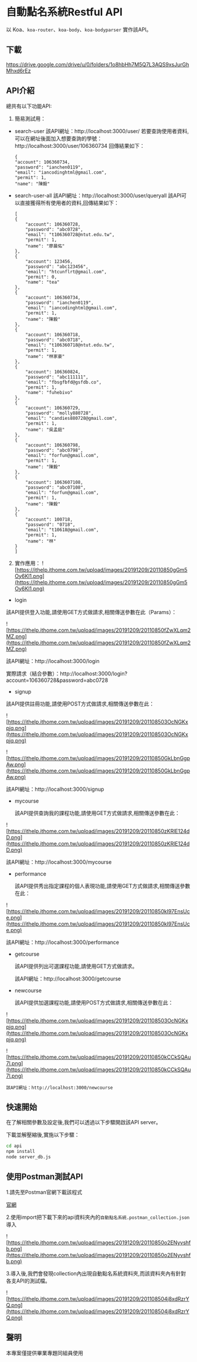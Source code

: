 # 自動點名系統Restful API

以 Koa、`koa-router`、`koa-body`、`koa-bodyparser` 實作該API。

## 下載

https://drive.google.com/drive/u/0/folders/1o8hbHh7M5Q7L3AQS9xsJurGhMhxd6rEz

## API介紹

總共有以下功能API:
1. 簡易測試用：
- search-user
    該API網址：http://localhost:3000/user/
    若要查詢使用者資料,可以在網址後面加入想要查詢的學號：
    http://localhost:3000/user/106360734
    回傳結果如下：
    ```
    {
    "account": 106360734,
    "password": "ianchen0119",
    "email": "iancodinghtml@gmail.com",
    "permit": 1,
    "name": "陳毅"
    ```
- search-user-all
    該API網址：http://localhost:3000/user/queryall
    該API可以直接獲得所有使用者的資料,回傳結果如下：
    ```
    [
    {
        "account": 106360728,
        "password": "abc0728",
        "email": "t106360728@ntut.edu.tw",
        "permit": 1,
        "name": "廖晨佑"
    },
    {
        "account": 123456,
        "password": "abc123456",
        "email": "htcunflrt@gmail.com",
        "permit": 0,
        "name": "tea"
    },
    {
        "account": 106360734,
        "password": "ianchen0119",
        "email": "iancodinghtml@gmail.com",
        "permit": 1,
        "name": "陳毅"
    },
    {
        "account": 106360718,
        "password": "abc0718",
        "email": "t106360718@ntut.edu.tw",
        "permit": 1,
        "name": "林家豪"
    },
    {
        "account": 106360824,
        "password": "abc111111",
        "email": "fbsgfbfd@gsfdb.co",
        "permit": 1,
        "name": "fuhebivo"
    },
    {
        "account": 106360729,
        "password": "molly880728",
        "email": "candies880728@gmail.com",
        "permit": 1,
        "name": "吳孟庭"
    },
    {
        "account": 106360798,
        "password": "abc0798",
        "email": "forfun@gmail.com",
        "permit": 1,
        "name": "陳毅"
    },
    {
        "account": 1063607108,
        "password": "abc07108",
        "email": "forfun@gmail.com",
        "permit": 1,
        "name": "陳毅"
    },
    {
        "account": 100718,
        "password": "0718",
        "email": "t10618@gmail.com",
        "permit": 1,
        "name": "林"
    }
    ]
    ```
2. 實作應用：
![https://ithelp.ithome.com.tw/upload/images/20191209/20110850gGm5Oy6Kl1.png](https://ithelp.ithome.com.tw/upload/images/20191209/20110850gGm5Oy6Kl1.png)
- login

該API提供登入功能,請使用GET方式做請求,相關傳送參數在此（Params）：

![https://ithelp.ithome.com.tw/upload/images/20191209/20110850fZwXLqm2MZ.png](https://ithelp.ithome.com.tw/upload/images/20191209/20110850fZwXLqm2MZ.png)
    
 該API網址：http://localhost:3000/login

 實際請求（結合參數）：http://localhost:3000/login?account=106360728&password=abc0728


    
- signup

 該API提供註冊功能,請使用POST方式做請求,相關傳送參數在此：
    
![https://ithelp.ithome.com.tw/upload/images/20191209/201108503OcNGKxpjq.png](https://ithelp.ithome.com.tw/upload/images/20191209/201108503OcNGKxpjq.png)
    
![https://ithelp.ithome.com.tw/upload/images/20191209/20110850GkLbnGgpAw.png](https://ithelp.ithome.com.tw/upload/images/20191209/20110850GkLbnGgpAw.png)

 該API網址：http://localhost:3000/signup
    
    

- mycourse

   該API提供查詢我的課程功能,請使用GET方式做請求,相關傳送參數在此：
    
![https://ithelp.ithome.com.tw/upload/images/20191209/20110850zKRlE124dD.png](https://ithelp.ithome.com.tw/upload/images/20191209/20110850zKRlE124dD.png)

   該API網址：http://localhost:3000/mycourse
   
- performance

   該API提供秀出指定課程的個人表現功能,請使用GET方式做請求,相關傳送參數在此：
    
![https://ithelp.ithome.com.tw/upload/images/20191209/20110850kI97EnsUce.png](https://ithelp.ithome.com.tw/upload/images/20191209/20110850kI97EnsUce.png)

   該API網址：http://localhost:3000/performance


- getcourse

    該API提供列出可選課程功能,請使用GET方式做請求。

    該API網址：http://localhost:3000/getcourse

- newcourse

    該API提供加選課程功能,請使用POST方式做請求,相關傳送參數在此：

![https://ithelp.ithome.com.tw/upload/images/20191209/201108503OcNGKxpjq.png](https://ithelp.ithome.com.tw/upload/images/20191209/201108503OcNGKxpjq.png)
    
![https://ithelp.ithome.com.tw/upload/images/20191209/20110850kCCkSQAu7l.png](https://ithelp.ithome.com.tw/upload/images/20191209/20110850kCCkSQAu7l.png)

    該API網址：http://localhost:3000/newcourse

## 快速開始

在了解相關參數及設定後,我們可以透過以下步驟開啟該API server。

下載並解壓縮後,實施以下步驟：

```bash
cd api
npm install
node server_db.js
```

## 使用Postman測試API

1.請先至Postman官網下載該程式

[官網](https://www.getpostman.com/)

2.使用import把下載下來的api資料夾內的`自動點名系統.postman_collection.json`導入

![https://ithelp.ithome.com.tw/upload/images/20191209/20110850o2ENyvshfb.png](https://ithelp.ithome.com.tw/upload/images/20191209/20110850o2ENyvshfb.png)

3.導入後,我們會發現collection內出現自動點名系統資料夾,而該資料夾內有針對各支API的測試檔。

![https://ithelp.ithome.com.tw/upload/images/20191209/201108504j8xdRzrYQ.png](https://ithelp.ithome.com.tw/upload/images/20191209/201108504j8xdRzrYQ.png)

## 聲明

本專案僅提供畢業專題同組員使用


